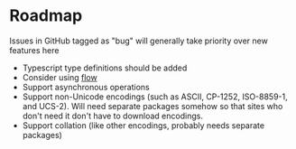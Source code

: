 # Roadmap

Issues in GitHub tagged as "bug" will generally take priority over new features here
* Typescript type definitions should be added
* Consider using [flow](https://flow.org/)
* Support asynchronous operations
* Support non-Unicode encodings (such as ASCII, CP-1252, ISO-8859-1, and UCS-2). Will need separate packages somehow so that sites who don't need it don't have to download encodings.
* Support collation (like other encodings, probably needs separate packages)
